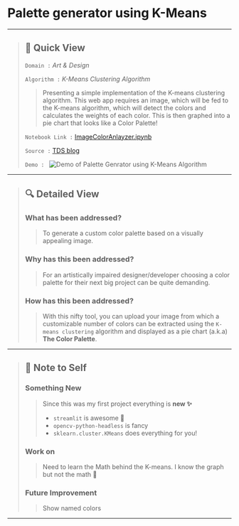# Palette generator using K-Means

---

> ## 👀 Quick View 
>
> `Domain :` *Art & Design*
>
> `Algorithm :` *K-Means Clustering Algorithm*
>
> > Presenting a simple implementation of the K-means clustering algorithm. This web app requires an image, which will be fed to the K-means algorithm, which will detect the colors and calculates the weights of each color. This is then graphed into a pie chart that looks like a Color Palette!
>
> `Notebook Link :` [ImageColorAnlayzer.ipynb](https://colab.research.google.com/drive/1V1cgg4gX855SCjpcPlA5gTLh1C1Sd_yU?usp=sharing)
>
> `Source :` [TDS blog](https://towardsdatascience.com/building-an-image-color-analyzer-using-python-12de6b0acf74)
>
> `Demo : `
>  ![ Demo of Palette Genrator using K-Means Algorithm](https://raw.githubusercontent.com/steffincodes/data-scribbles/main/projects/p01/p01_demo.gif)

---

> ## 🔍 Detailed View
> 
> ### **What has been addressed?**
> >
> >To generate a custom color palette based on a visually appealing image.
> 
> ### **Why has this been addressed?**
> >
> >For an artistically impaired designer/developer choosing a color palette for their next big project can be quite demanding.
> 
> ### **How has this been addressed?**
> >
> >With this nifty tool, you can upload your image from which a customizable number of colors can be extracted using the `K-means clustering` algorithm and displayed as a pie chart (a.k.a) **The Color Palette**.

---

> ## 📝 Note to Self
>
> ### **Something New**
> > Since this was my first project everything is **new ✨**
> > - `streamlit` is awesome 🎈
> > - `opencv-python-headless` is fancy
> > - `sklearn.cluster.KMeans` does everything for you!
> > 
> 
> ### **Work on**
> > Need to learn the Math behind the K-means. I know the graph but not the math 😬
>
> ### **Future Improvement**
> > Show named colors 

---